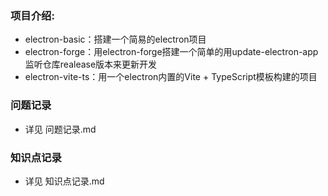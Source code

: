 ### 项目介绍: 
  - electron-basic：搭建一个简易的electron项目
  - electron-forge：用electron-forge搭建一个简单的用update-electron-app监听仓库realease版本来更新开发  
  - electron-vite-ts：用一个electron内置的Vite + TypeScript模板构建的项目

### 问题记录
  - 详见 问题记录.md

### 知识点记录
  - 详见 知识点记录.md

